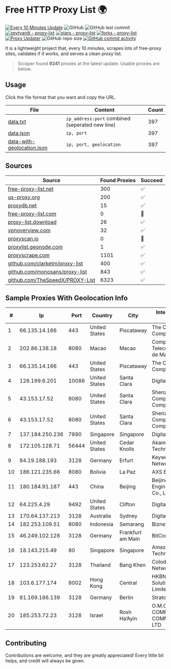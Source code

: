 
# Free HTTP Proxy List 🌍

[![Every 10 Minutes Update](https://github.com/mertguvencli/http-proxy-list/actions/workflows/main.yml/badge.svg?branch=main)](https://github.com/mertguvencli/http-proxy-list/actions/workflows/main.yml)
![GitHub](https://img.shields.io/github/license/mertguvencli/http-proxy-list)
![GitHub last commit](https://img.shields.io/github/last-commit/mertguvencli/http-proxy-list)
[![zevtyardt - proxy-list](https://img.shields.io/static/v1?label=zevtyardt&message=proxy-list&color=blue&logo=github)](https://github.com/zevtyardt/proxy-list "Go to GitHub repo")
[![stars - proxy-list](https://img.shields.io/github/stars/zevtyardt/proxy-list?style=social)](https://github.com/zevtyardt/proxy-list)
[![forks - proxy-list](https://img.shields.io/github/forks/zevtyardt/proxy-list?style=social)](https://github.com/zevtyardt/proxy-list)
[![Proxy Updater](https://github.com/zevtyardt/proxy-list/workflows/Proxy%20Updater/badge.svg)](https://github.com/zevtyardt/proxy-list/actions?query=workflow:"Proxy+Updater")
![GitHub repo size](https://img.shields.io/github/repo-size/zevtyardt/proxy-list)
[![GitHub commit activity](https://img.shields.io/github/commit-activity/m/zevtyardt/proxy-list?logo=commits)](https://github.com/zevtyardt/proxy-list/commits/main)

It is a lightweight project that, every 10 minutes, scrapes lots of free-proxy sites, validates if it works, and serves a clean proxy list.

> Scraper found **9241** proxies at the latest update. Usable proxies are below.

## Usage

Click the file format that you want and copy the URL.

|File|Content|Count|
|----|-------|-----|
|[data.txt](https://raw.githubusercontent.com/mertguvencli/http-proxy-list/main/proxy-list/data.txt)|`ip_address:port` combined (seperated new line)|397|
|[data.json](https://raw.githubusercontent.com/mertguvencli/http-proxy-list/main/proxy-list/data.json)|`ip, port`|397|
|[data-with-geolocation.json](https://raw.githubusercontent.com/mertguvencli/http-proxy-list/main/proxy-list/data-with-geolocation.json)|`ip, port, geolocation`|397|

## Sources

|Source|Found Proxies|Succeed|
|------|-------------|-------|
|[free-proxy-list.net](https://free-proxy-list.net)|300|✅|
|[us-proxy.org](https://www.us-proxy.org)|200|✅|
|[proxydb.net](http://proxydb.net)|15|✅|
|[free-proxy-list.com](https://free-proxy-list.com/?page=&port=&type%5B%5D=http&type%5B%5D=https&up_time=0&search=Search)|0|🚫|
|[proxy-list.download](https://www.proxy-list.download/HTTP)|26|✅|
|[vpnoverview.com](https://vpnoverview.com/privacy/anonymous-browsing/free-proxy-servers)|32|✅|
|[proxyscan.io](https://www.proxyscan.io)|0|🚫|
|[proxylist.geonode.com](https://proxylist.geonode.com/api/proxy-list?limit=300&page=1&sort_by=lastChecked&sort_type=desc&protocols=http,https)|1|✅|
|[proxyscrape.com](https://api.proxyscrape.com/v2/?request=displayproxies&protocol=http&timeout=10000&country=all&ssl=all&anonymity=all)|1101|✅|
|[github.com/clarketm/proxy-list](https://raw.githubusercontent.com/clarketm/proxy-list/master/proxy-list-raw.txt)|400|✅|
|[github.com/monosans/proxy-list](https://raw.githubusercontent.com/monosans/proxy-list/main/proxies/http.txt)|843|✅|
|[github.com/TheSpeedX/PROXY-List](https://raw.githubusercontent.com/TheSpeedX/PROXY-List/master/http.txt)|6323|✅|


## Sample Proxies With Geolocation Info

|#|Ip|Port|Country|City|Internet Service Provider|
|-|--|----|-------|----|-------------------------|
|1|66.135.14.166|443|United States|Piscataway|The Constant Company, LLC|
|2|202.86.138.18|8080|Macao|Macao|Companhia de Telecomunicacoes de Macau|
|3|66.135.14.166|443|United States|Piscataway|The Constant Company, LLC|
|4|128.199.6.201|10086|United States|Santa Clara|DigitalOcean, LLC|
|5|43.153.17.52|8080|United States|Santa Clara|Shenzhen Tencent Computer Systems Company Limited|
|6|43.153.17.52|8080|United States|Santa Clara|Shenzhen Tencent Computer Systems Company Limited|
|7|137.184.250.236|7890|Singapore|Singapore|DigitalOcean, LLC|
|8|172.105.128.71|56444|United States|Cedar Knolls|Akamai Technologies|
|9|84.19.188.193|3128|Germany|Erfurt|Keyweb AG IP Network|
|10|186.121.235.66|8080|Bolivia|La Paz|AXS Bolivia S. A.|
|11|180.184.91.187|443|China|Beijing|Beijing Volcano Engine Technology Co., Ltd.|
|12|64.225.4.29|9492|United States|Clifton|DigitalOcean, LLC|
|13|170.64.137.213|3128|Australia|Sydney|DigitalOcean, LLC|
|14|182.253.109.51|8080|Indonesia|Semarang|Biznet Metronet|
|15|46.249.102.128|3128|Germany|Frankfurt am Main|BitCommand LLC|
|16|18.143.215.49|80|Singapore|Singapore|Amazon Technologies Inc.|
|17|123.253.62.27|3128|Thailand|Bang Khen|Colodee Digital Network CO|
|18|103.6.177.174|8002|Hong Kong|Central|HKBN Enterprise Solutions HK Limited|
|19|81.169.186.139|3128|Germany|Berlin|Strato AG|
|20|185.253.72.23|3128|Israel|Rosh Ha‘Ayin|O.M.C. COMPUTERS & COMMUNICATIONS LTD|



## Contributing

Contributions are welcome, and they are greatly appreciated! Every
little bit helps, and credit will always be given.

